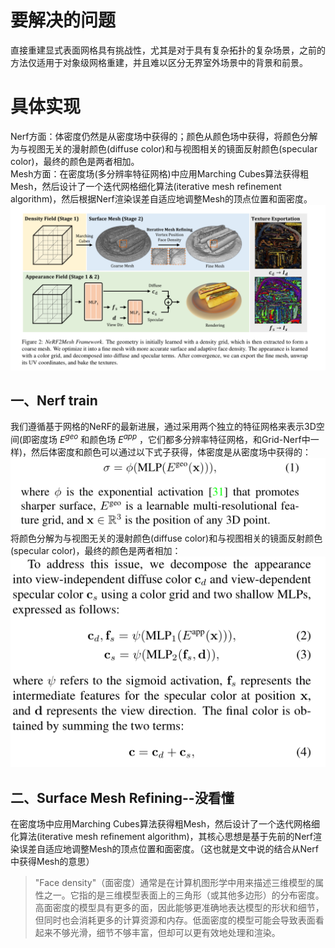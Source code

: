 # 要解决的问题
直接重建显式表面网格具有挑战性，尤其是对于具有复杂拓扑的复杂场景，之前的方法仅适用于对象级网格重建，并且难以区分无界室外场景中的背景和前景。

# 具体实现
Nerf方面：体密度仍然是从密度场中获得的；颜色从颜色场中获得，将颜色分解为与视图无关的漫射颜色(diffuse color)和与视图相关的镜面反射颜色(specular color)，最终的颜色是两者相加。  
Mesh方面：在密度场(多分辨率特征网格)中应用Marching Cubes算法获得粗Mesh，然后设计了一个迭代网格细化算法(iterative mesh refinement algorithm)，然后根据Nerf渲染误差自适应地调整Mesh的顶点位置和面密度。  
![Framework](https://github.com/gjgjgjfff/Nerf_Learn/blob/main/img/Nerf2Mesh/Framework.png)  
## 一、Nerf train
我们遵循基于网格的NeRF的最新进展，通过采用两个独立的特征网格来表示3D空间(即密度场 ${E^{geo}}$ 和颜色场 ${E^{app}}$ ，它们都多分辨率特征网格，和Grid-Nerf中一样)，然后体密度和颜色可以通过以下式子获得，体密度是从密度场中获得的：  
![Geometry](https://github.com/gjgjgjfff/Nerf_Learn/blob/main/img/Nerf2Mesh/Geometry.png)  
将颜色分解为与视图无关的漫射颜色(diffuse color)和与视图相关的镜面反射颜色(specular color)，最终的颜色是两者相加：
![Appearance](https://github.com/gjgjgjfff/Nerf_Learn/blob/main/img/Nerf2Mesh/Appearance.png)  
## 二、Surface Mesh Refining--没看懂
在密度场中应用Marching Cubes算法获得粗Mesh，然后设计了一个迭代网格细化算法(iterative mesh refinement algorithm)，其核心思想是基于先前的Nerf渲染误差自适应地调整Mesh的顶点位置和面密度。（这也就是文中说的结合从Nerf中获得Mesh的意思）
> "Face density"（面密度）通常是在计算机图形学中用来描述三维模型的属性之一。它指的是三维模型表面上的三角形（或其他多边形）的分布密度。高面密度的模型具有更多的面，因此能够更准确地表达模型的形状和细节，但同时也会消耗更多的计算资源和内存。低面密度的模型可能会导致表面看起来不够光滑，细节不够丰富，但却可以更有效地处理和渲染。
